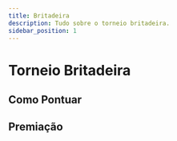 ```yaml
---
title: Britadeira
description: Tudo sobre o torneio britadeira.
sidebar_position: 1
---
```


# Torneio Britadeira

## Como Pontuar

## Premiação